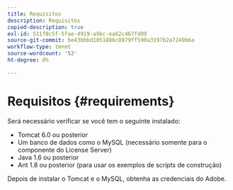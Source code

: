 ```yaml
---
title: Requisitos
description: Requisitos
copied-description: true
exl-id: 511f0c5f-5fae-4919-a9bc-ea62c467fd09
source-git-commit: be43bbbd1051886c8979ff590a3197b2a7249b6a
workflow-type: tm+mt
source-wordcount: '52'
ht-degree: 0%

---
```


# Requisitos {#requirements}

Será necessário verificar se você tem o seguinte instalado:

* Tomcat 6.0 ou posterior
* Um banco de dados como o MySQL (necessário somente para o componente do License Server)
* Java 1.6 ou posterior
* Ant 1.8 ou posterior (para usar os exemplos de scripts de construção)

Depois de instalar o Tomcat e o MySQL, obtenha as credenciais do Adobe.
